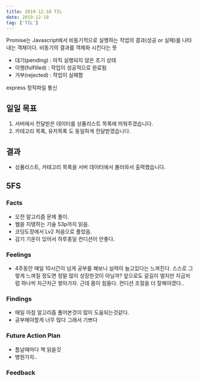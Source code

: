 ```yaml
---
title: 2019-12-18 TIL
date: 2019-12-18
tag: ['TIL']
---
```


Promise는 Javascript에서 비동기적으로 실행하는 작업의 결과(성공 or 실패)를 나타내는 객체이다. 비동기의 결과를 객체화 시킨다는 뜻

- 대기(pending) : 아직 실행되지 않은 초기 상태
- 이행(fulfilled) : 작업이 성공적으로 완료됨
- 거부(rejected) : 작업이 실패함

express 정적파일 통신

## 일일 목표

1. 서버에서 전달받은 데이터를 상품리스트 목록에 띄워주겠습니다.
2. 카테고리 목록, 유저목록 도 동일하게 전달받겠습니다.

## 결과

- 상품리스트, 카테고리 목록을 서버 데이터에서 불러와서 출력했습니다.

## 5FS

### Facts

- 오전 알고리즘 문제 풀이.
- 웹을 지탱하는 기술 53p까지 읽음.
- 코딩도장에서 Lv2 처음으로 풀었음.
- 감기 기운이 있어서 하루종일 컨디션이 안좋다.

### Feelings

- 4주동안 매일 10시간이 넘게 공부를 해보니 실력이 늘고있다는 느껴진다. 스스로 그렇게 느껴질 정도면 정말 많이 성장한것이 아닐까? 앞으로도 갈길이 멀지만 지금처럼 하나씩 차근차근 쌓아가자. 근데 몸이 힘들다. 컨디션 조절을 더 잘해야겠다..

### Findings

- 매일 아침 알고리즘 풀어본것이 많이 도움되는것같다.
- 공부해야할게 너무 많다 그래서 기쁘다

### Future Action Plan

- 틈날때마다 책 읽을것
- 병원가자..

### Feedback
